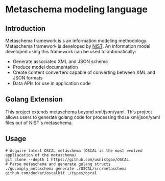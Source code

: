 # Metaschema modeling language

## Introduction

Metaschema framework is s an information modeling methodology. Metaschema
framework is developed by [NIST](https://pages.nist.gov/metaschema/). An
information model developed using this framework can be used to automatically:

 * Generate associated XML and JSON schema
 * Produce model documentation
 * Create content converters capable of converting between XML and JSON formats
 * Data APIs for use in application code

## Golang Extension

This project extends metaschema beyond xml/json/yaml. This project allows users
to generate golang code for processing those xml/json/yaml files out of NIST's
metaschema.

## Usage

```
# Acquire latest OSCAL metaschema (OSCAL is the most evolved appliacation of the metaschema)
git clone --depth 1 https://github.com/usnistgov/OSCAL
# Parse metaschema and generate golang structs
./gocomply_metaschema generate ./OSCAL/src/metaschema github.com/docker/oscalkit ./types/oscal
```
